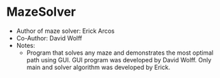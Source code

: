 # MazeSolver
* Author of maze solver: Erick Arcos
* Co-Author: David Wolff
* Notes:
  *  Program that solves any maze and demonstrates the most optimal path using GUI. GUI program was developed by David Wolff. Only main and solver algorithm was developed by Erick.
